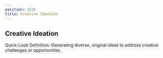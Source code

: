 ```yaml
---
position: 1510
title: Creative Ideation
---
```


## Creative Ideation

Quick-Look Definition: Generating diverse, original ideas to address creative challenges or opportunities.